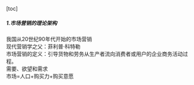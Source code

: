 [toc]
##### 1.市场营销的理论架构
我国从20世纪90年代开始的市场营销  
现代营销学之父：菲利普·科特勒  
市场营销的定义：引导货物和劳务从生产者流向消费者或用户的企业商务活动过程。  
需要、欲望和需求  
市场=人口+购买力+购买意愿  

